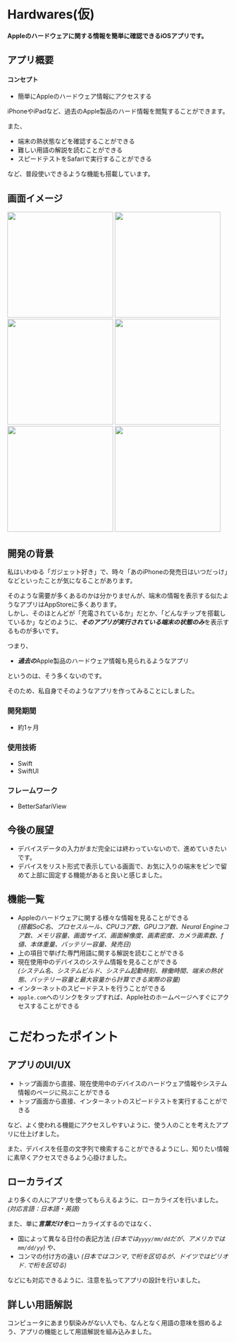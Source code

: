 # Hardwares(仮)

#### Appleのハードウェアに関する情報を簡単に確認できるiOSアプリです。

## アプリ概要
#### コンセプト
- 簡単にAppleのハードウェア情報にアクセスする

iPhoneやiPadなど、過去のApple製品のハード情報を閲覧することができます。

また、

- 端末の熱状態などを確認することができる
- 難しい用語の解説を読むことができる
- スピードテストをSafariで実行することができる

など、普段使いできるような機能も搭載しています。

## 画面イメージ
<img src="https://user-images.githubusercontent.com/125545184/220415390-c9efbea2-0d30-4e80-9e43-daf962ed4c53.png" width="240px">
<img src="https://user-images.githubusercontent.com/125545184/220415574-7363b907-ad56-4b13-aa4f-21514bd9dd25.png" width="240px">
<img src="https://user-images.githubusercontent.com/125545184/220415684-241e856e-c6d4-4f69-b4f7-25fecbca5165.png" width="240px">
<img src="https://user-images.githubusercontent.com/125545184/220415863-6326391f-8c49-4baf-9319-4ab98de366a1.png" width="240px">
<img src="https://user-images.githubusercontent.com/125545184/220416105-cb9357c1-80f7-4e7c-93e9-09e0c6a6370b.png" width="240px">
<img src="https://user-images.githubusercontent.com/125545184/220416238-e539e8d5-b640-47f9-9b14-e428bb06c142.png" width="240px">

## 開発の背景
私はいわゆる「ガジェット好き」で、時々「あのiPhoneの発売日はいつだっけ」などといったことが気になることがあります。

そのような需要が多くあるのかは分かりませんが、端末の情報を表示する似たようなアプリはAppStoreに多くあります。  
しかし、そのほとんどが「充電されているか」だとか、「どんなチップを搭載しているか」などのように、***そのアプリが実行されている端末の状態のみ***を表示するものが多いです。

つまり、

- ***過去の***Apple製品のハードウェア情報も見られるようなアプリ

というのは、そう多くないのです。

そのため、私自身でそのようなアプリを作ってみることにしました。

### 開発期間
- 約1ヶ月

### 使用技術

- Swift
- SwiftUI

### フレームワーク

- BetterSafariView

## 今後の展望
- デバイスデータの入力がまだ完全には終わっていないので、進めていきたいです。
- デバイスをリスト形式で表示している画面で、お気に入りの端末をピンで留めて上部に固定する機能があると良いと感じました。

## 機能一覧
- Appleのハードウェアに関する様々な情報を見ることができる  
*(搭載SoC名、プロセスルール、CPUコア数、GPUコア数、Neural Engineコア数、メモリ容量、画面サイズ、画面解像度、画素密度、カメラ画素数、f値、本体重量、バッテリー容量、発売日)*
- 上の項目で挙げた専門用語に関する解説を読むことができる
- 現在使用中のデバイスのシステム情報を見ることができる  
*(システム名、システムビルド、システム起動時刻、稼働時間、端末の熱状態、バッテリー容量と最大容量から計算できる実際の容量)*
- インターネットのスピードテストを行うことができる
- `apple.com`へのリンクをタップすれば、Apple社のホームページへすぐにアクセスすることができる

# こだわったポイント

## アプリのUI/UX

- トップ画面から直接、現在使用中のデバイスのハードウェア情報やシステム情報のページに飛ぶことができる
- トップ画面から直接、インターネットのスピードテストを実行することができる

など、よく使われる機能にアクセスしやすいように、使う人のことを考えたアプリに仕上げました。

また、デバイスを任意の文字列で検索することができるようにし、知りたい情報に素早くアクセスできるよう心掛けました。

## ローカライズ

より多くの人にアプリを使ってもらえるように、ローカライズを行いました。*(対応言語：日本語・英語)*

また、単に***言葉だけを***ローカライズするのではなく、

- 国によって異なる日付の表記方法 *(日本では`yyyy/mm/dd`だが、アメリカでは`mm/dd/yy`)* や、
- コンマの付け方の違い *(日本ではコンマ`,`で桁を区切るが、ドイツではピリオド`.`で桁を区切る)*

などにも対応できるように、注意を払ってアプリの設計を行いました。

## 詳しい用語解説

コンピュータにあまり馴染みがない人でも、なんとなく用語の意味を掴めるよう、アプリの機能として用語解説を組み込みました。


